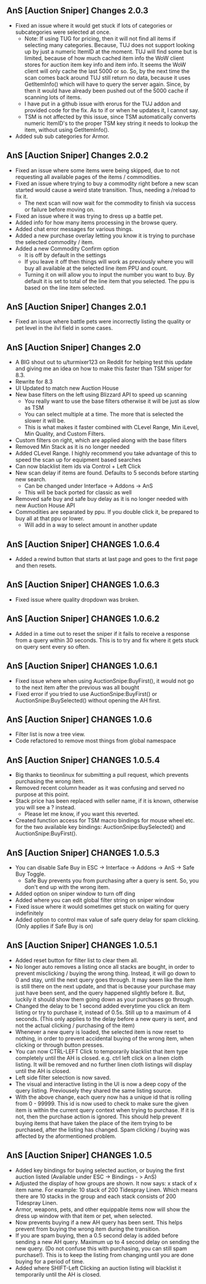 AnS [Auction Sniper] Changes 2.0.3
-----------------------------------
* Fixed an issue where it would get stuck if lots of categories or subcategories were selected at once.
    - Note: If using TUG for pricing, then it will not find all items if selecting many categories. Because, TUJ does not support looking up by just a numeric ItemID at the moment. TUJ will find some but is limited, because of how much cached item info the WoW client stores for auction item key info and item info. It seems the WoW client will only cache the last 5000 or so. So, by the next time the scan comes back around TUJ still return no data, because it uses GetItemInfo() which will have to query the server again. Since, by then it would have already been pushed out of the 5000 cache if scanning lots of items. 
    - I have put in a github issue with erorus for the TUJ addon and provided code for the fix. As to if or when he updates it, I cannot say.
    - TSM is not affected by this issue, since TSM automatically converts numeric ItemID's to the proper TSM key string it needs to lookup the item, without using GetItemInfo().
* Added sub sub categories for Armor.

AnS [Auction Sniper] Changes 2.0.2
------------------------------------
* Fixed an issue where some items were being skipped, due to not requesting all available pages of the items / commodities.
* Fixed an issue where trying to buy a commodity right before a new scan started would cause a weird state transition. Thus, needing a /reload to fix it. 
    - The next scan will now wait for the commodity to finish via success or failure before moving on.
* Fixed an issue where it was trying to dress up a battle pet.
* Added info for how many items processing in the browse query.
* Added chat error messages for various things.
* Added a new purchase overlay letting you know it is trying to purchase the selected commodity / item.
* Added a new Commodity Confirm option 
    - It is off by default in the settings
    - If you leave it off then things will work as previously where you will buy all available at the selected line item PPU and count.
    - Turning it on will allow you to input the number you want to buy. By default it is set to total of the line item that you selected. The ppu is based on the line item selected.

AnS [Auction Sniper] Changes 2.0.1
----------------------------
* Fixed an issue where battle pets were incorrectly listing the quality or pet level in the ilvl field in some cases.

AnS [Auction Sniper] Changes 2.0
----------------------------
* A BIG shout out to u/turmixer123 on Reddit for helping test this update and giving me an idea on how to make this faster than TSM sniper for 8.3.
* Rewrite for 8.3
* UI Updated to match new Auction House
* New base filters on the left using Blizzard API to speed up scanning
    - You really want to use the base filters otherwise it will be just as slow as TSM
    - You can select multiple at a time. The more that is selected the slower it will be.
    - This is what makes it faster combined with CLevel Range, Min iLevel, Min Quality, and Custom Filters.
* Custom filters on right, which are applied along with the base filters
* Removed Min Stack as it is no longer needed
* Added CLevel Range. I highly recommend you take advantage of this to speed the scan up for equipment based searches
* Can now blacklist item ids via Control + Left Click
* New scan delay if items are found. Defaults to 5 seconds before starting new search.
    - Can be changed under Interface -> Addons -> AnS
    - This will be back ported for classic as well
* Removed safe buy and safe buy delay as it is no longer needed with new Auction House API
* Commodities are separated by ppu. If you double click it, be prepared to buy all at that ppu or lower.
    - Will add in a way to select amount in another update

AnS [Auction Sniper] CHANGES 1.0.6.4
----------------------------
* Added a rewind button that starts at last page and goes to the first page and then resets.

AnS [Auction Sniper] CHANGES 1.0.6.3
------------------------
* Fixed issue where quality dropdown was broken.

AnS [Auction Sniper] CHANGES 1.0.6.2
---------------------
* Added in a time out to reset the sniper if it fails to receive a response from a query within 30 seconds. This is to try and fix where it gets stuck on query sent every so often.

AnS [Auction Sniper] CHANGES 1.0.6.1
---------------------
* Fixed issue where when using AuctionSnipe:BuyFirst(), it would not go to the next item after the previous was all bought
* Fixed error if you tried to use AuctionSnipe:BuyFirst() or AuctionSnipe:BuySelected() without opening the AH first.


AnS [Auction Sniper] CHANGES 1.0.6
---------------------
* Filter list is now a tree view.
* Code refactored to remove most things from global namespace


AnS [Auction Sniper] CHANGES 1.0.5.4
--------------------- 
* Big thanks to tieonlinux for submitting a pull request, which prevents purchasing the wrong item.
* Removed recent column header as it was confusing and served no purpose at this point.
* Stack price has been replaced with seller name, if it is known, otherwise you will see a ? instead.
    * Please let me know, if you want this reverted.
* Created function access for TSM macro bindings for mouse wheel etc. for the two available key bindings: AuctionSnipe:BuySelected() and AuctionSnipe:BuyFirst(). 

AnS [Auction Sniper] CHANGES 1.0.5.3
---------------------
* You can disable Safe Buy in ESC -> Interface -> Addons -> AnS -> Safe Buy Toggle.
    * Safe Buy prevents you from purchasing after a query is sent. So, you don't end up with the wrong item.
* Added option on sniper window to turn off ding
* Added where you can edit global filter string on sniper window
* Fixed issue where it would sometimes get stuck on waiting for query indefinitely
* Added option to control max value of safe query delay for spam clicking. (Only applies if Safe Buy is on)


AnS [Auction Sniper] CHANGES 1.0.5.1
-------------------

* Added reset button for filter list to clear them all.
* No longer auto removes a listing once all stacks are bought, in order to prevent misclicking / buying the wrong thing. Instead, it will go down to 0 and stay, until the next query goes through. It may seem like the item is still there on the next update, and that is because your purchase may just have been sent, and the query happened slightly before it. But, luckily it should show them going down as your purchases go through.
* Changed the delay to be 1 second added everytime you click an item listing or try to purchase it, instead of 0.5s. Still up to a maximum of 4 seconds. (This only applies to the delay before a new query is sent, and not the actual clicking / purchasing of the item)
* Whenever a new query is loaded, the selected item is now reset to nothing, in order to prevent accidental buying of the wrong item, when clicking or through button presses. 
* You can now CTRL-LEFT Click to temporarily blacklist that item type completely until the AH is closed. e.g. ctrl left click on a linen cloth listing. It will be removed and no further linen cloth listings will display until the AH is closed.
* Left side filter selection is now saved.
* The visual and interactive listing in the UI is now a deep copy of the query listing. Previousely they shared the same listing source.
* With the above change, each query now has a unique id that is rolling from 0 - 99999. This id is now used to check to make sure the given item is within the current query context when trying to purchase. If it is not, then the purchase action is ignored. This should help prevent buying items that have taken the place of the item trying to be purchased, after the listing has changed. Spam clicking / buying was affected by the aformentioned problem.  


AnS [Auction Sniper] CHANGES 1.0.5
-------------------

* Added key bindings for buying selected auction, or buying the first auction listed (Available under ESC -> Bindings - > AnS)
* Adjusted the display of how groups are shown. It now says: x stack of x item name. For example: 10 stack of 200 Tidespray Linen. Which means there are 10 stacks in the group and each stack consists of 200 Tidespray Linen.
* Armor, weapons, pets, and other equippable items now will show the dress up window with that item or pet, when selected.
* Now prevents buying if a new AH query has been sent. This helps prevent from buying the wrong item during the transition.
* If you are spam buying, then a 0.5 second delay is added before sending a new AH query. Maximum up to 4 second delay on sending the new query. (Do not confuse this with purchasing, you can still spam purchase!). This is to keep the listing from changing until you are done buying for a period of time.
* Added where SHIFT-Left Clicking an auction listing will blacklist it temporarily until the AH is closed.